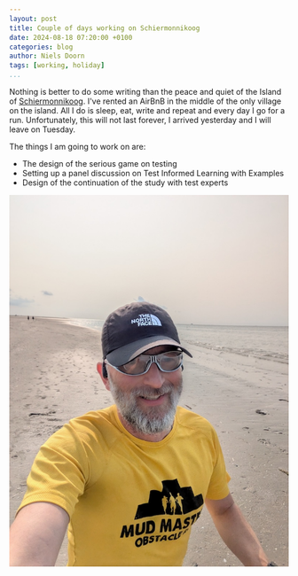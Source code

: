 ```yaml
---
layout: post
title: Couple of days working on Schiermonnikoog
date: 2024-08-18 07:20:00 +0100
categories: blog
author: Niels Doorn
tags: [working, holiday]
...
```


Nothing is better to do some writing than the peace and quiet of the Island of [Schiermonnikoog](https://en.wikipedia.org/wiki/Schiermonnikoog). I've rented an AirBnB in the middle of the only village on the island. All I do is sleep, eat, write and repeat and every day I go for a run. Unfortunately, this will not last forever, I arrived yesterday and I will leave on Tuesday.

The things I am going to work on are:

- The design of the serious game on testing
- Setting up a panel discussion on Test Informed Learning with Examples
- Design of the continuation of the study with test experts

![Niels running on the beach of Schiermonnikoog](/schier.jpg)